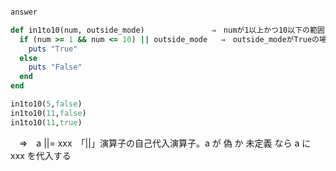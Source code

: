 ```ruby

answer

def in1to10(num, outside_mode)　　　　　　　　　⇒　numが1以上かつ10以下の範囲であればTrueを出力
  if (num >= 1 && num <= 10) || outside_mode   ⇒　outside_modeがTrueの場合は、第一引数numが条件範囲
    puts "True"
  else
    puts "False"
  end
end

in1to10(5,false)
in1to10(11,false)
in1to10(11,true)

```
　⇒　a ||= xxx　「||」演算子の自己代入演算子。a が 偽 か 未定義 なら a に xxx を代入する
